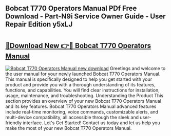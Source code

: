 ## Bobcat T770 Operators Manual PDf Free Download - Part-N9i Service Owner Guide - User Repair Edition y5xLJ

# <h2><a href="http://bc40815.oget.top/?id=Bobcat+T770+Operators+Manual">🔗Download New 👉🔴 Bobcat T770 Operators Manual</a></h2>

[![Bobcat T770 Operators Manual new download](https://i.imgur.com/5g1atiW.png)](http://bc40815.oget.top/?id=Bobcat+T770+Operators+Manual)
Greetings and welcome to the user manual for your newly launched Bobcat T770 Operators Manual. This manual is specifically designed to help you get started with your product and provide you with a thorough understanding of its features, functions, and capabilities. You will find clear instructions for installation, usage, maintenance, and troubleshooting. Understanding the Product This section provides an overview of your new Bobcat T770 Operators Manual and its key features. Bobcat T770 Operators Manual advanced features include real-time monitoring, voice commands, customizable alerts, and multi-device compatibility, all accessible through the sleek and user-friendly interface. Let's Get Started! Contact us today and let us help you make the most of your new Bobcat T770 Operators Manual.
